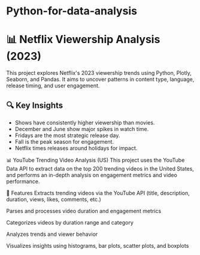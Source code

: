 # Python-for-data-analysis
# 📊 Netflix Viewership Analysis (2023)

This project explores Netflix's 2023 viewership trends using Python, Plotly, Seaborn, and Pandas. It aims to uncover patterns in content type, language, release timing, and user engagement.

## 🔍 Key Insights
- Shows have consistently higher viewership than movies.
- December and June show major spikes in watch time.
- Fridays are the most strategic release day.
- Fall is the peak season for engagement.
- Netflix times releases around holidays for impact.



📊 YouTube Trending Video Analysis (US)
This project uses the YouTube Data API to extract data on the top 200 trending videos in the United States, and performs an in-depth analysis on engagement metrics and video performance.

🚀 Features
Extracts trending videos via the YouTube API (title, description, duration, views, likes, comments, etc.)

Parses and processes video duration and engagement metrics

Categorizes videos by duration range and category

Analyzes trends and viewer behavior

Visualizes insights using histograms, bar plots, scatter plots, and boxplots
